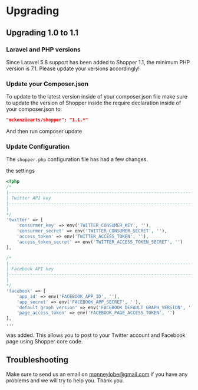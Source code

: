 # Upgrading

## Upgrading 1.0 to 1.1

### Laravel and PHP versions
Since Laravel 5.8 support has been added to Shopper 1.1, the minimum PHP version is 7.1. 
Please update your versions accordingly!

### Update your Composer.json
To update to the latest version inside of your composer.json file make sure to update the version of Shopper inside the require declaration inside of your composer.json to:

```json
"mckenziearts/shopper": "1.1.*"
```

And then run composer update

### Update Configuration
The `shopper.php` configuration file has had a few changes.

the settings

```php
<?php
/*
|--------------------------------------------------------------------------
| Twitter API key
|--------------------------------------------------------------------------
|
*/
'twitter' => [
    'consurmer_key' => env('TWITTER_CONSUMER_KEY', ''),
    'consurmer_secret' => env('TWITTER_CONSUMER_SECRET', ''),
    'access_token' => env('TWITTER_ACCESS_TOKEN', ''),
    'access_token_secret' => env('TWITTER_ACCESS_TOKEN_SECRET', '')
],

/*
|--------------------------------------------------------------------------
| Facebook API key
|--------------------------------------------------------------------------
|
*/
'facebook' => [
    'app_id' => env('FACEBOOK_APP_ID', ''),
    'app_secret' => env('FACEBOOK_APP_SECRET', ''),
    'default_graph_version' => env('FACEBOOK_DEFAULT_GRAPH_VERSION', ''),
    'page_access_token' => env('FACEBOOK_PAGE_ACCESS_TOKEN', '')
],
...

```

was added. This allows you to post to your Twitter account and Facebook page using Shopper core code.

## Troubleshooting

Make sure to send us an email on monneylobe@gmail.com if you have any problems and we will try to help you. Thank you.
